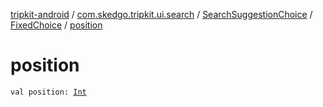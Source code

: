 [tripkit-android](../../../index.md) / [com.skedgo.tripkit.ui.search](../../index.md) / [SearchSuggestionChoice](../index.md) / [FixedChoice](index.md) / [position](./position.md)

# position

`val position: `[`Int`](https://kotlinlang.org/api/latest/jvm/stdlib/kotlin/-int/index.html)